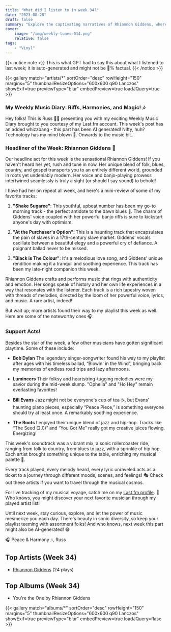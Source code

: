 ```yaml
---
title: "What did I listen to in week 34?"
date: "2023-08-28"
draft: false
summary: "Explore the captivating narratives of Rhiannon Giddens, where folk meets blues and country. Her emotional melodies and striking lyrics will leave you captivated!"
cover:
    image: "/img/weekly-tunes-014.png"
    relative: false
tags:
    - "Vinyl"
---
```


{{< notice note >}}
This is what GPT had to say this about what I listened to last week; it is auto-generated and might not be 💯% factual.
{{< /notice >}}

{{< gallery match="artists/*" sortOrder="desc" rowHeight="150" margins="5" thumbnailResizeOptions="600x600 q90 Lanczos" showExif=true previewType="blur" embedPreview=true loadJQuery=true >}}

### **My Weekly Music Diary: Riffs, Harmonies, and Magic! 🎶**

Hey folks! This is Russ 💁‍♂️ presenting you with my exciting Weekly Music Diary brought to you courtesy of my Last.fm account. This week's post has an added whizzbang - this part has been AI generated! Nifty, huh? Technology has my mind blown 🤯. Onwards to the music bit...

### **Headliner of the Week: Rhiannon Giddens 🎤**

Our headline act for this week is the sensational Rhiannon Giddens! If you haven't heard her yet, rush and tune in now. Her unique blend of folk, blues, country, and gospel transports you to an entirely different world, grounded in roots yet undeniably modern. Her voice and banjo-playing prowess intertwined seamlessly is truly a sight (or should I say sound) to behold! 

I have had her on repeat all week, and here's a mini-review of some of my favorite tracks:

1. **"Shake Sugaree"**: This youthful, upbeat number has been my go-to morning track - the perfect antidote to the dawn blues 🌄. The charm of Giddens' voice coupled with her powerful banjo riffs is sure to kickstart anyone's day with optimism.

2. **"At the Purchaser's Option"**: This is a haunting track that encapsulates the pain of slaves in a 17th-century slave market. Giddens' vocals oscillate between a beautiful elegy and a powerful cry of defiance. A poignant ballad never to be missed.

3. **"Black is The Colour"**: It's a melodious love song, and Giddens' unique rendition making it a tranquil and soothing experience. This track has been my late-night companion this week.

Rhiannon Giddens crafts and performs music that rings with authenticity and emotion. Her songs speak of history and her own life experiences in a way that resonates with the listener. Each track is a rich tapestry woven with threads of melodies, directed by the loom of her powerful voice, lyrics, and music. A rare artist, indeed!

But wait up; more artists found their way to my playlist this week as well. Here are some of the noteworthy ones 🎧.

### **Support Acts!**

Besides the star of the week, a few other musicians have gotten significant playtime. Some of these include:

- **Bob Dylan** The legendary singer-songwriter found his way to my playlist after ages with his timeless ballad, “Blowin' in the Wind”, bringing back my memories of endless road trips and lazy afternoons. 

- **Lumineers** Their folksy and heartstring-tugging melodies were my savior during the mid-week slump. "Ophelia" and "Ho Hey" remain everlasting favorites!

- **Bill Evans** Jazz might not be everyone's cup of tea ☕, but Evans' haunting piano pieces, especially “Peace Piece,” is something everyone should try at least once. A remarkably soothing experience.

- **The Roots** I enjoyed their unique blend of jazz and hip-hop. Tracks like “The Seed (2.0)” and “You Got Me” really got my creative juices flowing. Energizing!

This week's soundtrack was a vibrant mix, a sonic rollercoaster ride, ranging from folk to country, from blues to jazz, with a sprinkle of hip hop. Each artist brought something unique to the table, enriching my musical palette 🎨.

Every track played, every melody heard, every lyric unraveled acts as a ticket to a journey through different moods, scenes, and feelings! 🎭 Check out these artists if you want to travel through the musical cosmos.

For live tracking of my musical voyage, catch me on my [Last.fm profile](https://www.last.fm/user/RussMckendrick). 🚀 Who knows, you might discover your next favorite musician through my played artist list!

Until next week, stay curious, explore, and let the power of music mesmerize you each day. There's beauty in sonic diversity, so keep your playlist teeming with assortment folks! And who knows, next week this part might also be AI-generated! 😁

🎧 Peace & Harmony 🎶,
Russ

## Top Artists (Week 34)

- [Rhiannon Giddens](https://www.mckendrick.rocks/artist/rhiannon-giddens/) (24 plays)


## Top Albums (Week 34)

- You're the One by Rhiannon Giddens


{{< gallery match="albums/*" sortOrder="desc" rowHeight="150" margins="5" thumbnailResizeOptions="600x600 q90 Lanczos" showExif=true previewType="blur" embedPreview=true loadJQuery=flase >}}